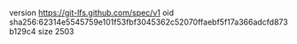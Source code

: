 version https://git-lfs.github.com/spec/v1
oid sha256:62314e5545759e101f53fbf3045362c52070ffaebf5f17a366adcfd873b129c4
size 2503
